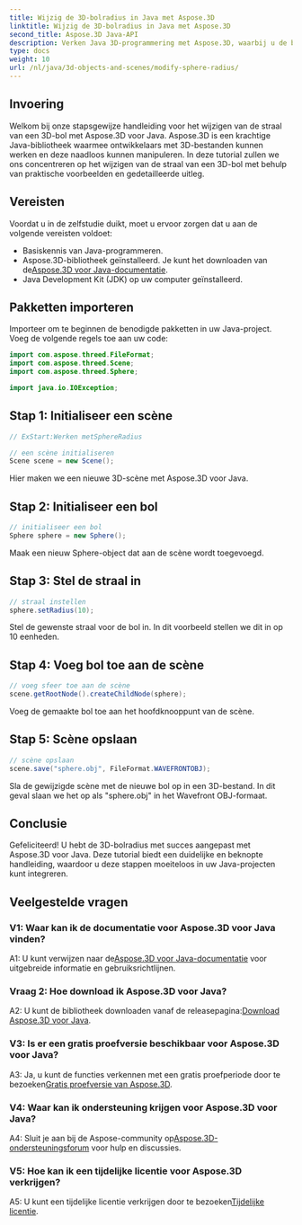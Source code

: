 ```yaml
---
title: Wijzig de 3D-bolradius in Java met Aspose.3D
linktitle: Wijzig de 3D-bolradius in Java met Aspose.3D
second_title: Aspose.3D Java-API
description: Verken Java 3D-programmering met Aspose.3D, waarbij u de bolradius moeiteloos wijzigt. Download nu voor een naadloze 3D-ontwikkelervaring.
type: docs
weight: 10
url: /nl/java/3d-objects-and-scenes/modify-sphere-radius/
---
```

## Invoering

Welkom bij onze stapsgewijze handleiding voor het wijzigen van de straal van een 3D-bol met Aspose.3D voor Java. Aspose.3D is een krachtige Java-bibliotheek waarmee ontwikkelaars met 3D-bestanden kunnen werken en deze naadloos kunnen manipuleren. In deze tutorial zullen we ons concentreren op het wijzigen van de straal van een 3D-bol met behulp van praktische voorbeelden en gedetailleerde uitleg.

## Vereisten

Voordat u in de zelfstudie duikt, moet u ervoor zorgen dat u aan de volgende vereisten voldoet:

- Basiskennis van Java-programmeren.
-  Aspose.3D-bibliotheek geïnstalleerd. Je kunt het downloaden van de[Aspose.3D voor Java-documentatie](https://reference.aspose.com/3d/java/).
- Java Development Kit (JDK) op uw computer geïnstalleerd.

## Pakketten importeren

Importeer om te beginnen de benodigde pakketten in uw Java-project. Voeg de volgende regels toe aan uw code:

```java
import com.aspose.threed.FileFormat;
import com.aspose.threed.Scene;
import com.aspose.threed.Sphere;

import java.io.IOException;
```

## Stap 1: Initialiseer een scène

```java
// ExStart:Werken metSphereRadius

// een scène initialiseren
Scene scene = new Scene();
```

Hier maken we een nieuwe 3D-scène met Aspose.3D voor Java.

## Stap 2: Initialiseer een bol

```java
// initialiseer een bol
Sphere sphere = new Sphere();
```

Maak een nieuw Sphere-object dat aan de scène wordt toegevoegd.

## Stap 3: Stel de straal in

```java
// straal instellen
sphere.setRadius(10);
```

Stel de gewenste straal voor de bol in. In dit voorbeeld stellen we dit in op 10 eenheden.

## Stap 4: Voeg bol toe aan de scène

```java
// voeg sfeer toe aan de scène
scene.getRootNode().createChildNode(sphere);
```

Voeg de gemaakte bol toe aan het hoofdknooppunt van de scène.

## Stap 5: Scène opslaan

```java
// scène opslaan
scene.save("sphere.obj", FileFormat.WAVEFRONTOBJ);
```

Sla de gewijzigde scène met de nieuwe bol op in een 3D-bestand. In dit geval slaan we het op als "sphere.obj" in het Wavefront OBJ-formaat.

## Conclusie

Gefeliciteerd! U hebt de 3D-bolradius met succes aangepast met Aspose.3D voor Java. Deze tutorial biedt een duidelijke en beknopte handleiding, waardoor u deze stappen moeiteloos in uw Java-projecten kunt integreren.

## Veelgestelde vragen

### V1: Waar kan ik de documentatie voor Aspose.3D voor Java vinden?

 A1: U kunt verwijzen naar de[Aspose.3D voor Java-documentatie](https://reference.aspose.com/3d/java/) voor uitgebreide informatie en gebruiksrichtlijnen.

### Vraag 2: Hoe download ik Aspose.3D voor Java?

 A2: U kunt de bibliotheek downloaden vanaf de releasepagina:[Download Aspose.3D voor Java](https://releases.aspose.com/3d/java/).

### V3: Is er een gratis proefversie beschikbaar voor Aspose.3D voor Java?

 A3: Ja, u kunt de functies verkennen met een gratis proefperiode door te bezoeken[Gratis proefversie van Aspose.3D](https://releases.aspose.com/).

### V4: Waar kan ik ondersteuning krijgen voor Aspose.3D voor Java?

 A4: Sluit je aan bij de Aspose-community op[Aspose.3D-ondersteuningsforum](https://forum.aspose.com/c/3d/18) voor hulp en discussies.

### V5: Hoe kan ik een tijdelijke licentie voor Aspose.3D verkrijgen?

 A5: U kunt een tijdelijke licentie verkrijgen door te bezoeken[Tijdelijke licentie](https://purchase.aspose.com/temporary-license/).